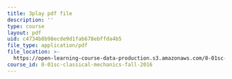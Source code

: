 ```yaml
---
title: 3play pdf file
description: ''
type: course
layout: pdf
uid: c4734b8b98ecde9d1fab678ebffda4b5
file_type: application/pdf
file_location: >-
  https://open-learning-course-data-production.s3.amazonaws.com/8-01sc-classical-mechanics-fall-2016/c4734b8b98ecde9d1fab678ebffda4b5_yA203Lrd39E.pdf
course_id: 8-01sc-classical-mechanics-fall-2016
---
```

